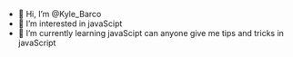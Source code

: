 - 👋 Hi, I’m @Kyle_Barco
- 👀 I’m interested in javaScipt
- 🌱 I’m currently learning javaScipt
can anyone give me tips and tricks in javaScript

<!---
Kaylersz/Kaylersz is a ✨ special ✨ repository because its `README.md` (this file) appears on your GitHub profile.
You can click the Preview link to take a look at your changes.
--->
